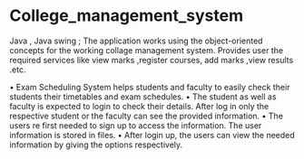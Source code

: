 # College_management_system
Java , Java swing ; The application works using the object-oriented concepts for the working collage management system. Provides user the required services like view marks ,register courses, add marks ,view results .etc. 


•	Exam Scheduling System helps students and faculty to easily check their students their timetables and exam schedules.
•	The student as well as faculty is expected to login to check their details. After log in only the respective student or the faculty can see the provided information. 
•	The users re first needed to sign up to access the information. The user information is stored in files. 
•	After login up, the users can view the needed information by giving the options respectively. 

